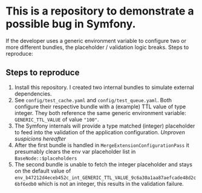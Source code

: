 # This is a repository to demonstrate a possible bug in Symfony. 
If the developer uses a generic environment variable to configure two or more different bundles, the placeholder / validation logic breaks. Steps to reproduce:

## Steps to reproduce
1. Install this repository. I created two internal bundles to simulate external dependencies. 
2. See `config/test_cache.yaml` and `config/test_queue.yaml`. Both configure their respective bundle with a (example) TTL value of type integer. They both reference the same generic environment variable: `GENERIC_TTL_VALUE` of value `"100"`.
3. The Symfony internals will provide a type matched (integer) placeholder to feed into the validation of the application configuration.
_Unproven suspicions hereafter_
4. After the first bundle is handled in `MergeExtensionConfigurationPass` it presumably clears the env var placeholder list in `BaseNode::$placeholders`
5. The second bundle is unable to fetch the integer placeholder and stays on the default value of `env_b47212d4eceb452c_int_GENERIC_TTL_VALUE_9c6a30a1aa87aefcade48d2c6bf6edb0` which is not an integer, this results in the validation failure.     
